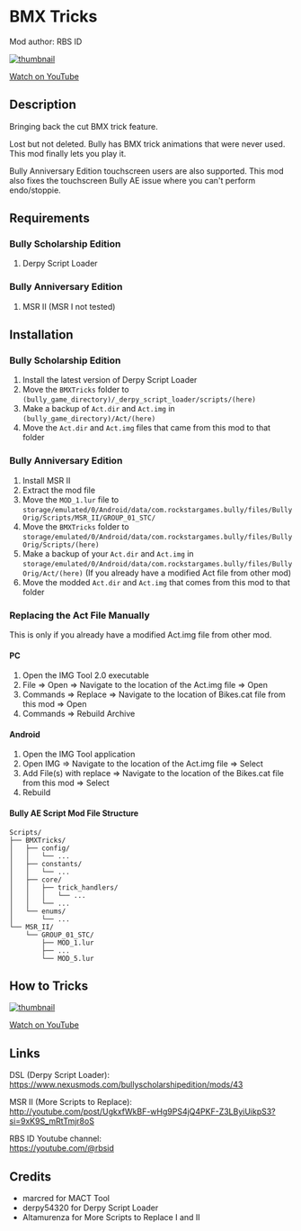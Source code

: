 # BMX Tricks

Mod author: RBS ID

[![thumbnail](https://img.youtube.com/vi/nCHdeTbna2Y/maxresdefault.jpg)](https://youtu.be/nCHdeTbna2Y "Bully - BMX Tricks Mod Trailer")

[Watch on YouTube](https://youtu.be/nCHdeTbna2Y)

## Description

Bringing back the cut BMX trick feature.

Lost but not deleted. Bully has BMX trick animations that were never used. This mod finally lets you play it.

Bully Anniversary Edition touchscreen users are also supported. This mod also fixes the touchscreen Bully AE issue where you can't perform endo/stoppie.

## Requirements

### Bully Scholarship Edition

1. Derpy Script Loader

### Bully Anniversary Edition

1. MSR II (MSR I not tested)

## Installation

### Bully Scholarship Edition

1. Install the latest version of Derpy Script Loader
2. Move the `BMXTricks` folder to `(bully_game_directory)/_derpy_script_loader/scripts/(here)`
3. Make a backup of `Act.dir` and `Act.img` in `(bully_game_directory)/Act/(here)`
4. Move the `Act.dir` and `Act.img` files that came from this mod to that folder

### Bully Anniversary Edition

1. Install MSR II
2. Extract the mod file
3. Move the `MOD_1.lur` file to `storage/emulated/0/Android/data/com.rockstargames.bully/files/BullyOrig/Scripts/MSR_II/GROUP_01_STC/`
4. Move the `BMXTricks` folder to `storage/emulated/0/Android/data/com.rockstargames.bully/files/BullyOrig/Scripts/(here)`
5. Make a backup of your `Act.dir` and `Act.img` in `storage/emulated/0/Android/data/com.rockstargames.bully/files/BullyOrig/Act/(here)` (If you already have a modified Act file from other mod)
6. Move the modded `Act.dir` and `Act.img` that comes from this mod to that folder

### Replacing the Act File Manually

This is only if you already have a modified Act.img file from other mod.

#### PC

1. Open the IMG Tool 2.0 executable
2. File => Open => Navigate to the location of the Act.img file => Open
3. Commands => Replace => Navigate to the location of Bikes.cat file from this mod => Open
4. Commands => Rebuild Archive

#### Android

1. Open the IMG Tool application
2. Open IMG => Navigate to the location of the Act.img file => Select
3. Add File(s) with replace => Navigate to the location of the Bikes.cat file from this mod => Select
4. Rebuild

#### Bully AE Script Mod File Structure

```
Scripts/
├── BMXTricks/
│   ├── config/
│   │   └── ...
│   ├── constants/
│   │   └── ...
│   ├── core/
│   │   ├── trick_handlers/
│   │   │   └── ...
│   │   └── ...
│   └── enums/
│       └── ...
└── MSR_II/
    └── GROUP_01_STC/
        ├── MOD_1.lur
        ├── ...
        └── MOD_5.lur
```

## How to Tricks

[![thumbnail](https://img.youtube.com/vi/vGITFgxbYRA/maxresdefault.jpg)](https://youtu.be/vGITFgxbYRA "Bully - BMX Tricks Mod Controls")

[Watch on YouTube](https://youtu.be/vGITFgxbYRA)

## Links

DSL (Derpy Script Loader):<br>
https://www.nexusmods.com/bullyscholarshipedition/mods/43

MSR II (More Scripts to Replace):<br>
http://youtube.com/post/UgkxfWkBF-wHg9PS4jQ4PKF-Z3LByiUikpS3?si=9xK9S_mRtTmjr8oS

RBS ID Youtube channel:<br>
https://youtube.com/@rbsid

## Credits

- marcred for MACT Tool
- derpy54320 for Derpy Script Loader
- Altamurenza for More Scripts to Replace I and II
